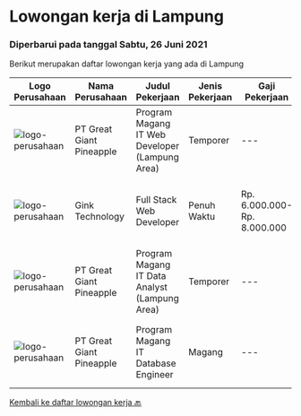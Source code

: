 
  # Lowongan kerja di Lampung

  ### Diperbarui pada tanggal Sabtu, 26 Juni 2021

  Berikut merupakan daftar lowongan kerja yang ada di Lampung

  |Logo Perusahaan | Nama Perusahaan | Judul Pekerjaan | Jenis Pekerjaan | Gaji Pekerjaan | Lokasi | Deskripsi | Tanggal diunggah | Pranala |
  | -------------- | --------------- | --------------- | --------- | --------- | -------------- | ------- | ----------- | ----------- |
  |![logo-perusahaan](https://image-service-cdn.seek.com.au/fa10d5eab972dbf0d65f5798aa4ea213f3543394/ee4dce1061f3f616224767ad58cb2fc751b8d2dc)|PT Great Giant Pineapple|Program Magang IT Web Developer (Lampung Area)|Temporer|---|Lampung|Design, develop and maintain the Web Page of the platform. Developing the product, modification as required, and design database if needed for...|Jumat, 25 Juni 2021|https://www.jobstreet.co.id/id/job/program-magang-it-web-developer-lampung-area-3557580?token=0~028b59c8-c8cd-4b5f-a8a7-aa26aabe30be&sectionRank=1&jobId=jobstreet-id-job-3557580|
|![logo-perusahaan](https://image-service-cdn.seek.com.au/7db9ae711c4d51b5f3a283b3c8d704bd9502124a/ee4dce1061f3f616224767ad58cb2fc751b8d2dc)|Gink Technology|Full Stack Web Developer|Penuh Waktu|Rp. 6.000.000-Rp. 8.000.000|Bandar Lampung|Candidate must possess at least Bachelor's Degree in Engineering (Computer/Telecommunication), Computer Science/Information Technology, Computer...|Kamis, 24 Juni 2021|https://www.jobstreet.co.id/id/job/full-stack-web-developer-3565029?token=0~028b59c8-c8cd-4b5f-a8a7-aa26aabe30be&sectionRank=2&jobId=jobstreet-id-job-3565029|
|![logo-perusahaan](https://image-service-cdn.seek.com.au/fa10d5eab972dbf0d65f5798aa4ea213f3543394/ee4dce1061f3f616224767ad58cb2fc751b8d2dc)|PT Great Giant Pineapple|Program Magang IT Data Analyst (Lampung Area)|Temporer|---|Lampung|Managing master data, including creation, updates, and deletion. Managing users and user roles. Provide quality assurance of imported data. Processing...|Rabu, 16 Juni 2021|https://www.jobstreet.co.id/id/job/program-magang-it-data-analyst-lampung-area-3557578?token=0~028b59c8-c8cd-4b5f-a8a7-aa26aabe30be&sectionRank=3&jobId=jobstreet-id-job-3557578|
|![logo-perusahaan](https://image-service-cdn.seek.com.au/fa10d5eab972dbf0d65f5798aa4ea213f3543394/ee4dce1061f3f616224767ad58cb2fc751b8d2dc)|PT Great Giant Pineapple|Program Magang IT Database Engineer|Magang|---|Lampung|Requirement: Knowledgeable in SQL Server Analysis, SQL Server Integration, SQL Server Reporting, and SQL Server Configuration Knowledgeable with SAP...|Kamis, 17 Juni 2021|https://www.jobstreet.co.id/id/job/program-magang-it-database-engineer-3558839?token=0~028b59c8-c8cd-4b5f-a8a7-aa26aabe30be&sectionRank=4&jobId=jobstreet-id-job-3558839|


  [Kembali ke daftar lowongan kerja 🔙](../README.md#daftar-lowongan-kerja)
  